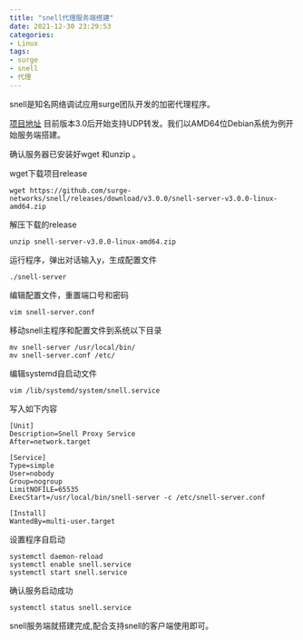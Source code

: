 ```yaml
---
title: "snell代理服务端搭建"
date: 2021-12-30 23:29:53
categories:
- Linux
tags:
- surge
- snell 
- 代理
---
```

snell是知名网络调试应用surge团队开发的加密代理程序。

[项目地址](https://github.com/surge-networks/snell) 目前版本3.0后开始支持UDP转发。我们以AMD64位Debian系统为例开始服务端搭建。

确认服务器已安装好wget 和unzip 。

wget下载项目release

    wget https://github.com/surge-networks/snell/releases/download/v3.0.0/snell-server-v3.0.0-linux-amd64.zip

解压下载的release

    unzip snell-server-v3.0.0-linux-amd64.zip

运行程序，弹出对话输入y，生成配置文件

    ./snell-server

编辑配置文件，重置端口号和密码

    vim snell-server.conf

移动snell主程序和配置文件到系统以下目录

    mv snell-server /usr/local/bin/
    mv snell-server.conf /etc/

编辑systemd自启动文件

    vim /lib/systemd/system/snell.service

写入如下内容

    [Unit]
    Description=Snell Proxy Service
    After=network.target

    [Service]
    Type=simple
    User=nobody
    Group=nogroup
    LimitNOFILE=65535
    ExecStart=/usr/local/bin/snell-server -c /etc/snell-server.conf

    [Install]
    WantedBy=multi-user.target

设置程序自启动

    systemctl daemon-reload
    systemctl enable snell.service
    systemctl start snell.service

确认服务启动成功

    systemctl status snell.service
    
snell服务端就搭建完成,配合支持snell的客户端使用即可。
